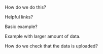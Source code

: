 How do we do this? 

Helpful links? 

Basic example?

Example with larger amount of data. 

How do we check that the data is uploaded?
